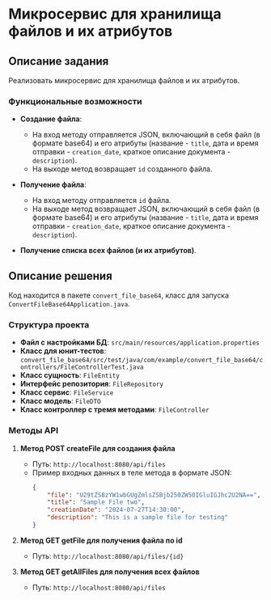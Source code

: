 # Микросервис для хранилища файлов и их атрибутов

## Описание задания

Реализовать микросервис для хранилища файлов и их атрибутов.

### Функциональные возможности

- **Создание файла**:
  - На вход методу отправляется JSON, включающий в себя файл (в формате base64) и его атрибуты (название - `title`, дата и время отправки - `creation_date`, краткое описание документа - `description`).
  - На выходе метод возвращает `id` созданного файла.

- **Получение файла**:
  - На вход методу отправляется `id` файла.
  - На выходе метод возвращает JSON, включающий в себя файл (в формате base64) и его атрибуты (название - `title`, дата и время отправки - `creation_date`, краткое описание документа - `description`).

- **Получение списка всех файлов (и их атрибутов)**.

## Описание решения

Код находится в пакете `convert_file_base64`, класс для запуска `ConvertFileBase64Application.java`.

### Структура проекта

- **Файл с настройками БД**: `src/main/resources/application.properties`
- **Класс для юнит-тестов**: `convert_file_base64/src/test/java/com/example/convert_file_base64/controllers/FileControllerTest.java`
- **Класс сущность**: `FileEntity`
- **Интерфейс репозитория**: `FileRepository`
- **Класс сервис**: `FileService`
- **Класс модель**: `FileDTO`
- **Класс контроллер с тремя методами**: `FileController`

### Методы API

1. **Метод POST createFile для создания файла**
   - Путь: `http://localhost:8080/api/files`
   - Пример входных данных в теле метода в формате JSON:
     ```json
     {
         "file": "U29tZSBzYW1wbGUgZmlsZSBjb250ZW50IGluIGJhc2U2NA==",  
         "title": "Sample File two",
         "creationDate": "2024-07-27T14:30:00", 
         "description": "This is a sample file for testing"
     }
     ```

2. **Метод GET getFile для получения файла по id**
   - Путь: `http://localhost:8080/api/files/{id}`

3. **Метод GET getAllFiles для получения всех файлов**
   - Путь: `http://localhost:8080/api/files`

